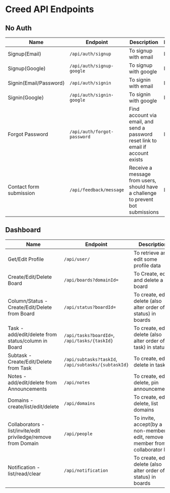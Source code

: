 # Creed API Endpoints

## No Auth
| Name                    | Endpoint                    | Description                                                                       | Progress |
| ----------------------- | --------------------------- | --------------------------------------------------------------------------------- | -------- |
| Signup(Email)           | `/api/auth/signup`          | To signup with email                                                              | Done     |
| Signup(Google)          | `/api/auth/signup-google`   | To signup with google                                                             | Done     |
| Signin(Email/Password)  | `/api/auth/signin`          | To signin with email                                                              | Done     |
| Signin(Google)          | `/api/auth/signin-google`   | To signin with google                                                             | Done     |
| Forgot Password         | `/api/auth/forgot-password` | Find account via email, and send a password reset link to email if account exists | Done     |
| Contact form submission | `/api/feedback/message`     | Receive a message from users, should have a challenge to prevent bot submissions  | Review   |


## Dashboard
| Name                                                           | Endpoint                                            | Description                                                                    | Progress |
| -------------------------------------------------------------- | --------------------------------------------------- | ------------------------------------------------------------------------------ | -------- |
| Get/Edit Profile                                               | `/api/user/`                                        | To retrieve and edit some profile data                                         | Review   |
| Create/Edit/Delete Board                                       | `/api/boards?domainId=`                             | To Create, edit and delete a board                                             | Review   |
| Column/Status - Create/Edit/Delete from Board                  | `/api/status?boardId=`                              | To create, edit, delete (also alter order of status) in boards                 | Todo     |
| Task - add/edit/delete from status/column in Board             | `/api/tasks?boardId=`, `/api/tasks/{taskId}`        | To create, edit, delete (also alter order of task) in status                   | Todo     |
| Subtask - Create/Edit/Delete from Task                         | `/api/subtasks?taskId`, `/api/subtasks/{subtaskId}` | To create, edit, delete in task                                                | Todo     |
| Notes - add/edit/delete from Announcements                     | `/api/notes`                                        | To create, edit, delete, pin announcements                                     | Todo     |
| Domains - create/list/edit/delete                              | `/api/domains`                                      | To create, edit, delete, list domains                                          | Ongoing  |
| Collaborators - list/invite/edit priviledge/remove from Domain | `/api/people`                                       | To invite, accept(by a non-member), edit, remove member from collaborator list | Todo     |
| Notification - list/read/clear                                 | `/api/notification`                                 | To create, edit, delete (also alter order of status) in boards                 | Todo     |